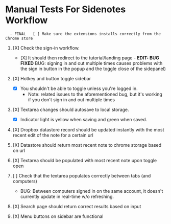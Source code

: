 # Manual Tests For Sidenotes Workflow

      - FINAL   [ ] Make sure the extensions installs correctly from the Chrome store
1. [X] Check the sign-in workflow.
      -    [X] It should then redirect to the tutorial/landing page
          - **EDIT: BUG FIXED** BUG: signing in and out multiple times causes problems with the sign in button in the popup and the toggle close of the sidepanel)

2. [X] Hotkey and button toggle sidebar
    - [X] You shouldn't be able to toggle unless you're logged in.
      - Note: related issues to the aforementioned bug, but it's working if you don't sign in and out multiple times

3. [X] Textarea changes should autosave to local storage.
    - [X] Indicator light is yellow when saving and green when saved.
4. [X] Dropbox datastore record should be updated instantly with the most recent edit of the note for a certain url
5. [X] Datastore should return most recent note to chrome storage based on url
6. [X] Textarea should be populated with most recent note upon toggle open
7. [ ] Check that the textarea populates correctly between tabs (and computers)
    - BUG: Between computers signed in on the same account, it doesn't currently update in real-time w/o refreshing.
8. [X] Search page should return correct results based on input
9. [X] Menu buttons on sidebar are functional
